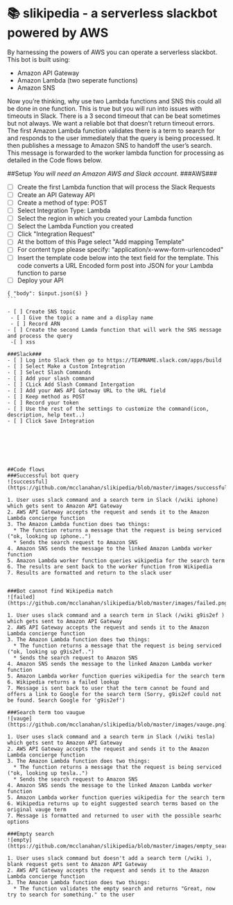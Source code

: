 # :books: slikipedia - a serverless slackbot powered by AWS 

By harnessing the powers of AWS you can operate a serverless slackbot.  This bot is built using:
* Amazon API Gateway
* Amazon Lambda (two seperate functions)
* Amazon SNS

Now you’re thinking, why use two Lambda functions and SNS this could all be done in one function.  This is true but you will run into issues with timeouts in Slack.  There is a 3 second timeout that can be beat sometimes but not always.  We want a reliable bot that doesn't return timeout errors.  The first Amazon Lambda function validates there is a term to search for and responds to the user immediately that the query is being processed.  It then publishes a message to Amazon SNS to handoff the user’s search.  This message is forwarded to the worker lambda function for processing as detailed in the Code flows below.

##Setup
_You will need an Amazon AWS and Slack account._
###AWS###
- [ ] Create the first Lambda function that will process the Slack Requests
- [ ] Create an API Gateway API
 - [ ] Create a method of type: POST
 - [ ] Select Integration Type: Lambda
 - [ ] Select the region in which you created your Lambda function
 - [ ] Select the Lambda Function you created
 - [ ] Click "Integration Request"
 - [ ] At the bottom of this Page select "Add mapping Template"
 - [ ] For content type please specify: "application/x-www-form-urlencoded"
 - [ ] Insert the template code below into the text field for the template. This code converts a URL Encoded form post into JSON for your Lambda function to parse
 - [ ] Deploy your API
````
{ "body": $input.json($) }
```

- [ ] Create SNS topic
 - [ ] Give the topic a name and a display name
 - [ ] Record ARN 
- [ ] Create the second Lamda function that will work the SNS message and process the query
 -[ ] xss

###Slack###
- [ ] Log into Slack then go to https://TEAMNAME.slack.com/apps/build
- [ ] Select Make a Custom Integration
- [ ] Select Slash Commands
- [ ] Add your slash command
- [ ] CLick Add Slash Command Intergation
- [ ] Add your AWS API Gateway URL to the URL field
- [ ] Keep method as POST
- [ ] Record your token
- [ ] Use the rest of the settings to customize the command(icon, description, help text..)
- [ ] Click Save Integration







##Code flows
###Successful bot query
![successful](https://github.com/mcclanahan/slikipedia/blob/master/images/successful.png)

1. User uses slack command and a search term in Slack (/wiki iphone) which gets sent to Amazon API Gateway
2. AWS API Gateway accepts the request and sends it to the Amazon Lambda concierge function
3. The Amazon Lambda function does two things:
  * The function returns a message that the request is being serviced ("ok, looking up iphone..")
  * Sends the search request to Amazon SNS
4. Amazon SNS sends the message to the linked Amazon Lambda worker function
5. Amazon Lambda worker function queries wikipedia for the search term
6. The results are sent back to the worker function from Wikipedia
7. Results are formatted and return to the slack user


###Bot cannot find Wikipedia match
![failed](https://github.com/mcclanahan/slikipedia/blob/master/images/failed.png)

1. User uses slack command and a search term in Slack (/wiki g9is2ef ) which gets sent to Amazon API Gateway
2. AWS API Gateway accepts the request and sends it to the Amazon Lambda concierge function
3. The Amazon Lambda function does two things:
  * The function returns a message that the request is being serviced ("ok, looking up g9is2ef..")
  * Sends the search request to Amazon SNS
4. Amazon SNS sends the message to the linked Amazon Lambda worker function
5. Amazon Lambda worker function queries wikipedia for the search term
6. Wikipedia returns a failed lookup
7. Message is sent back to user that the term cannot be found and offers a link to Google for the search term (Sorry, g9is2ef could not be found. Search Google for 'g9is2ef') 

###Search term too vaugue
![vauge](https://github.com/mcclanahan/slikipedia/blob/master/images/vauge.png)

1. User uses slack command and a search term in Slack (/wiki tesla) which gets sent to Amazon API Gateway
2. AWS API Gateway accepts the request and sends it to the Amazon Lambda concierge function
3. The Amazon Lambda function does two things:
  * The function returns a message that the request is being serviced ("ok, looking up tesla..")
  * Sends the search request to Amazon SNS
4. Amazon SNS sends the message to the linked Amazon Lambda worker function
5. Amazon Lambda worker function queries wikipedia for the search term
6. Wikipedia returns up to eight suggested search terms based on the original vauge term 
7. Message is formatted and returned to user with the possible searhc options

###Empty search
![empty](https://github.com/mcclanahan/slikipedia/blob/master/images/empty_search.png)

1. User uses slack command but doesn't add a search term (/wiki ), blank request gets sent to Amazon API Gateway
2. AWS API Gateway accepts the request and sends it to the Amazon Lambda concierge function
3. The Amazon Lambda function does two things:
  * The function validates the empty search and returns "Great, now try to search for something." to the user 
  
